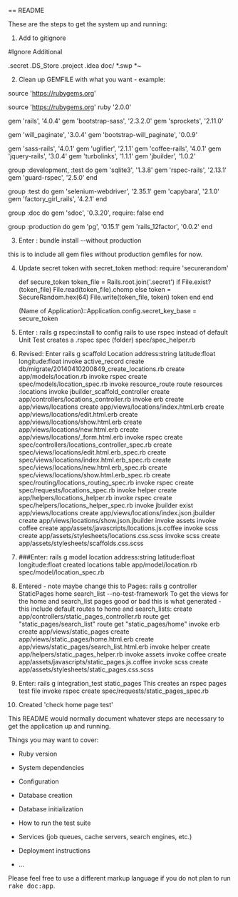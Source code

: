 == README


These are the steps to get the system up and running: 

1. Add to gitignore

  #Ignore Additional

  .secret
  .DS_Store
  .project
  .idea
  doc/
  *.swp
  *~

2. Clean up GEMFILE with what you want - example: 

  source 'https://rubygems.org'


  source 'https://rubygems.org'
  ruby '2.0.0'

  gem 'rails', '4.0.4'
  gem 'bootstrap-sass', '2.3.2.0'
  gem 'sprockets', '2.11.0'

  gem 'will_paginate', '3.0.4'
  gem 'bootstrap-will_paginate', '0.0.9'


  gem 'sass-rails', '4.0.1'
  gem 'uglifier', '2.1.1'
  gem 'coffee-rails', '4.0.1'
  gem 'jquery-rails', '3.0.4'
  gem 'turbolinks', '1.1.1'
  gem 'jbuilder', '1.0.2'

  group :development, :test do
    gem 'sqlite3', '1.3.8'
    gem 'rspec-rails', '2.13.1'
    gem 'guard-rspec', '2.5.0'
  end

  group :test do
    gem 'selenium-webdriver', '2.35.1'
    gem 'capybara', '2.1.0'
    gem 'factory_girl_rails', '4.2.1'
  end


  group :doc do
    gem 'sdoc', '0.3.20', require: false
  end

  group :production do
    gem 'pg', '0.15.1'
    gem 'rails_12factor', '0.0.2'
  end

3. Enter : bundle install --without production

  this is to include all gem files without production gemfiles for now. 

4. Update secret token with secret_token method: 
    require 'securerandom'

    def secure_token
      token_file = Rails.root.join('.secret')
      if File.exist?(token_file)
        File.read(token_file).chomp
      else
        token = SecureRandom.hex(64)
        File.write(token_file, token)
        token
      end
    end

    (Name of Application)::Application.config.secret_key_base = secure_token

5. Enter : rails g rspec:install to config rails to use rspec instead of default Unit Test
    creates a .rspec
              spec (folder)
              spec/spec_helper.rb

6. Revised: Enter rails g scaffold Location address:string latitude:float longitude:float
      invoke  active_record
      create    db/migrate/20140410200849_create_locations.rb
      create    app/models/location.rb
      invoke    rspec
      create      spec/models/location_spec.rb
      invoke  resource_route
       route    resources :locations
      invoke  jbuilder_scaffold_controller
      create    app/controllers/locations_controller.rb
      invoke    erb
      create      app/views/locations
      create      app/views/locations/index.html.erb
      create      app/views/locations/edit.html.erb
      create      app/views/locations/show.html.erb
      create      app/views/locations/new.html.erb
      create      app/views/locations/_form.html.erb
      invoke    rspec
      create      spec/controllers/locations_controller_spec.rb
      create      spec/views/locations/edit.html.erb_spec.rb
      create      spec/views/locations/index.html.erb_spec.rb
      create      spec/views/locations/new.html.erb_spec.rb
      create      spec/views/locations/show.html.erb_spec.rb
      create      spec/routing/locations_routing_spec.rb
      invoke      rspec
      create        spec/requests/locations_spec.rb
      invoke    helper
      create      app/helpers/locations_helper.rb
      invoke      rspec
      create        spec/helpers/locations_helper_spec.rb
      invoke    jbuilder
       exist      app/views/locations
      create      app/views/locations/index.json.jbuilder
      create      app/views/locations/show.json.jbuilder
      invoke  assets
      invoke    coffee
      create      app/assets/javascripts/locations.js.coffee
      invoke    scss
      create      app/assets/stylesheets/locations.css.scss
      invoke  scss
      create    app/assets/stylesheets/scaffolds.css.scss

6. ###Enter: rails g model location address:string latitude:float longitude:float
    created locations table
    app/model/location.rb
    spec/model/location_spec.rb

7. Entered - note maybe change this to Pages: rails g controller StaticPages home search_list --no-test-framework
  To get the views for the home and search_list pages
  good or bad this is what generated - this include default routes to home and search_lists:
    create  app/controllers/static_pages_controller.rb
       route  get "static_pages/search_list"
       route  get "static_pages/home"
      invoke  erb
      create    app/views/static_pages
      create    app/views/static_pages/home.html.erb
      create    app/views/static_pages/search_list.html.erb
      invoke  helper
      create    app/helpers/static_pages_helper.rb
      invoke  assets
      invoke    coffee
      create      app/assets/javascripts/static_pages.js.coffee
      invoke    scss
      create      app/assets/stylesheets/static_pages.css.scss

8. Enter: rails g integration_test static_pages
    This creates an rspec pages test file
    invoke  rspec
    create    spec/requests/static_pages_spec.rb

9. Created 'check home page test'

This README would normally document whatever steps are necessary to get the
application up and running.

  Things you may want to cover:

  * Ruby version

  * System dependencies

  * Configuration

  * Database creation

  * Database initialization

  * How to run the test suite

  * Services (job queues, cache servers, search engines, etc.)

  * Deployment instructions

  * ...


  Please feel free to use a different markup language if you do not plan to run
  <tt>rake doc:app</tt>.
